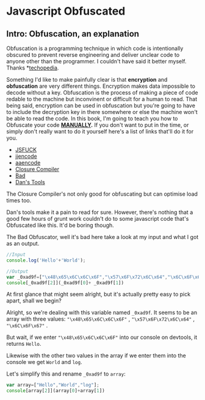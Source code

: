# Javascript Obfuscated

## Intro: Obfuscation, an explanation


Obfuscation is a programming technique in which code is intentionally obscured to prevent reverse engineering and deliver unclear code to anyone other than the programmer. I couldn't have said it better myself. Thanks *[techopedia](https://www.techopedia.com/definition/16375/obfuscation).

Something I'd like to make painfully clear is that **encryption** and **obfuscation** are very different things. Encryption makes data impossible to decode without a key. Obfuscation is the process of making a piece of code redable to the machine but inconvinent or difficult for a human to read. That being said, encryption can be used in obfuscation but you're going to have to include the decryption key in there somewhere or else the machine won't be able to read the code. In this book, I'm going to teach you how to Obfuscate your code **[MANUALLY](https://en.wikipedia.org/wiki/Manual).** If you don't want to put in the time, or simply don't really want to do it yourself here's a list of links that'll do it for you.

- [JSFUCK](http://www.jsfuck.com/)
- [jjencode](http://utf-8.jp/public/jjencode.html)
- [aaencode](http://utf-8.jp/public/aaencode.html)
- [Closure Compiler](https://closure-compiler.appspot.com/home)
- [Bad](https://javascriptobfuscator.com/)
- [Dan's Tools](http://www.danstools.com/javascript-obfuscate/index.php)

The Closure Compiler's not only good for obfuscating but can optimise load times too.

Dan's tools make it a pain to read for sure. However, there's nothing that a good few hours of grunt work couldn't do to some javascript code that's Obfuscated like this. It'd be boring though.

The Bad Obfuscator, well it's bad here take a look at my input and what I got as an output.
```Javascript
//Input
console.log('Hello'+'World');
```
```Javascript
//Output
var _0xad9f=["\x48\x65\x6C\x6C\x6F","\x57\x6F\x72\x6C\x64","\x6C\x6F\x67"];
console[_0xad9f[2]](_0xad9f[0]+ _0xad9f[1])
```
At first glance that might seem alright, but it's actually pretty easy to pick apart, shall we begin?

Alright, so we're dealing with this variable named `_0xad9f`. It seems to be an array with three values:  `"\x48\x65\x6C\x6C\x6F"` , `"\x57\x6F\x72\x6C\x64"` , `"\x6C\x6F\x67"` .

But wait, if we enter `"\x48\x65\x6C\x6C\x6F"` into our console on devtools, it returns `Hello`.

Likewise with the other two values in the array if we enter them into the console we get `World` and `log`.

Let's simplify this and rename `_0xad9f` to `array`:
```Javascript
var array=["Hello","World","log"];
console[array[2]](array[0]+array[1])
```
